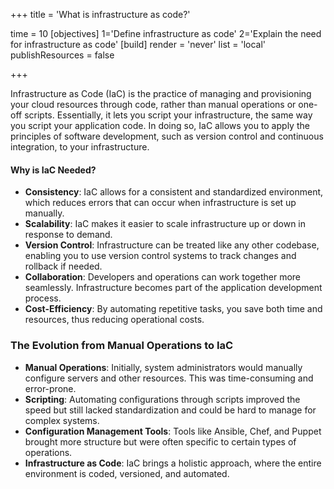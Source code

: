 +++
title = 'What is infrastructure as code?'

time = 10
[objectives]
    1='Define infrastructure as code'
    2='Explain the need for infrastructure as code'
[build]
  render = 'never'
  list = 'local'
  publishResources = false

+++

Infrastructure as Code (IaC) is the practice of managing and provisioning your cloud resources through code, rather than manual operations or one-off scripts. Essentially, it lets you script your infrastructure, the same way you script your application code. In doing so, IaC allows you to apply the principles of software development, such as version control and continuous integration, to your infrastructure.

#### Why is IaC Needed?

- **Consistency**: IaC allows for a consistent and standardized environment, which reduces errors that can occur when infrastructure is set up manually.
- **Scalability**: IaC makes it easier to scale infrastructure up or down in response to demand.
- **Version Control**: Infrastructure can be treated like any other codebase, enabling you to use version control systems to track changes and rollback if needed.
- **Collaboration**: Developers and operations can work together more seamlessly. Infrastructure becomes part of the application development process.
- **Cost-Efficiency**: By automating repetitive tasks, you save both time and resources, thus reducing operational costs.

### The Evolution from Manual Operations to IaC

- **Manual Operations**: Initially, system administrators would manually configure servers and other resources. This was time-consuming and error-prone.
- **Scripting**: Automating configurations through scripts improved the speed but still lacked standardization and could be hard to manage for complex systems.
- **Configuration Management Tools**: Tools like Ansible, Chef, and Puppet brought more structure but were often specific to certain types of operations.
- **Infrastructure as Code**: IaC brings a holistic approach, where the entire environment is coded, versioned, and automated.
